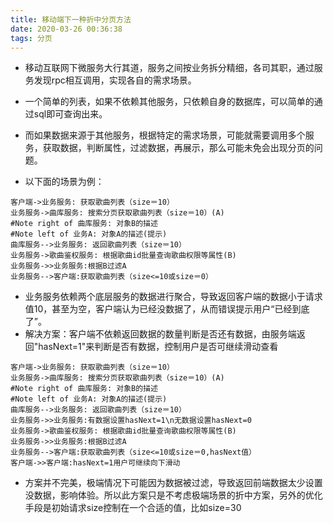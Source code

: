 ```yaml
---
title: 移动端下一种折中分页方法
date: 2020-03-26 00:36:38
tags: 分页
---
```


+ 移动互联网下微服务大行其道，服务之间按业务拆分精细，各司其职，通过服务发现rpc相互调用，实现各自的需求场景。
+ 一个简单的列表，如果不依赖其他服务，只依赖自身的数据库，可以简单的通过sql即可查询出来。
+ 而如果数据来源于其他服务，根据特定的需求场景，可能就需要调用多个服务，获取数据，判断属性，过滤数据，再展示，那么可能未免会出现分页的问题。
  
+ 以下面的场景为例：

```sequence
客户端->业务服务: 获取歌曲列表（size＝10）
业务服务->曲库服务: 搜索分页获取歌曲列表（size＝10）(A)
#Note right of 曲库服务: 对象B的描述
#Note left of 业务A: 对象A的描述(提示)
曲库服务-->业务服务: 返回歌曲列表（size＝10）
业务服务->歌曲鉴权服务: 根据歌曲id批量查询歌曲权限等属性(B)
业务服务->>业务服务:根据B过滤A
业务服务-->客户端:获取歌曲列表（size<=10或size＝0）
```

+ 业务服务依赖两个底层服务的数据进行聚合，导致返回客户端的数据小于请求值10，甚至为空，客户端认为已经没数据了，从而错误提示用户“已经到底了”。
+ 解决方案：客户端不依赖返回数据的数量判断是否还有数据，由服务端返回"hasNext=1"来判断是否有数据，控制用户是否可继续滑动查看


```sequence
客户端->业务服务: 获取歌曲列表（size＝10）
业务服务->曲库服务: 搜索分页获取歌曲列表（size＝10）(A)
#Note right of 曲库服务: 对象B的描述
#Note left of 业务A: 对象A的描述(提示)
曲库服务-->业务服务: 返回歌曲列表（size＝10）
业务服务->>业务服务:有数据设置hasNext=1\n无数据设置hasNext=0
业务服务->歌曲鉴权服务: 根据歌曲id批量查询歌曲权限等属性(B)
业务服务->>业务服务:根据B过滤A
业务服务-->客户端:获取歌曲列表（size<=10或size＝0,hasNext值）
客户端->>客户端:hasNext=1用户可继续向下滑动
```

+ 方案并不完美，极端情况下可能因为数据被过滤，导致返回前端数据太少设置没数据，影响体验。所以此方案只是不考虑极端场景的折中方案，另外的优化手段是初始请求size控制在一个合适的值，比如size=30

